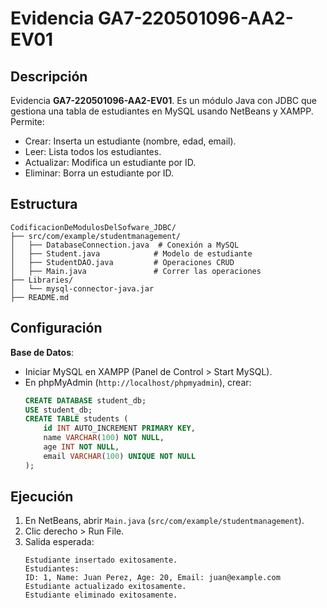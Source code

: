 # Evidencia **GA7-220501096-AA2-EV01**

## Descripción
Evidencia **GA7-220501096-AA2-EV01**. Es un módulo Java con JDBC que gestiona una tabla de estudiantes en MySQL usando NetBeans y XAMPP. Permite:
- Crear: Inserta un estudiante (nombre, edad, email).
- Leer: Lista todos los estudiantes.
- Actualizar: Modifica un estudiante por ID.
- Eliminar: Borra un estudiante por ID.

## Estructura
```
CodificacionDeModulosDelSofware_JDBC/
├── src/com/example/studentmanagement/
│   ├── DatabaseConnection.java  # Conexión a MySQL
│   ├── Student.java            # Modelo de estudiante
│   ├── StudentDAO.java         # Operaciones CRUD
│   ├── Main.java               # Correr las operaciones
├── Libraries/
│   └── mysql-connector-java.jar
├── README.md                  
```

## Configuración
**Base de Datos**:
   - Iniciar MySQL en XAMPP (Panel de Control > Start MySQL).
   - En phpMyAdmin (`http://localhost/phpmyadmin`), crear:
     ```sql
     CREATE DATABASE student_db;
     USE student_db;
     CREATE TABLE students (
         id INT AUTO_INCREMENT PRIMARY KEY,
         name VARCHAR(100) NOT NULL,
         age INT NOT NULL,
         email VARCHAR(100) UNIQUE NOT NULL
     );
     ```

## Ejecución
1. En NetBeans, abrir `Main.java` (`src/com/example/studentmanagement`).
2. Clic derecho > Run File.
3. Salida esperada:
   ```
   Estudiante insertado exitosamente.
   Estudiantes:
   ID: 1, Name: Juan Perez, Age: 20, Email: juan@example.com
   Estudiante actualizado exitosamente.
   Estudiante eliminado exitosamente.
   ```
